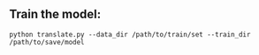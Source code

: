 ## Train the model:

`python translate.py --data_dir /path/to/train/set --train_dir /path/to/save/model`

